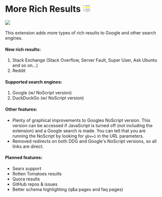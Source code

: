 # More Rich Results <img src="extension/public/icon_106.png" width="24">

<img src="https://i.imgur.com/u8hI0wf.png" width="60%">

This extension adds more types of rich results to Google and other search engines.

#### New rich results:
 1. Stack Exchange (Stack Overflow, Server Fault, Super User, Ask Ubuntu and so on...)
 2. Reddit

#### Supported search engines:
 1. Google (w/ NoScript version)
 2. DuckDuckGo (w/ NoScript version)

#### Other features:
 - Plenty of graphical improvements to Googles NoScript version. This version can be accessed if JavaScript is turned off (not including the extension) and a Google search is made. You can tell that you are running the NoScript by looking for `gbv=1` in the URL parameters. 
 - Removed redirects on both DDG and Google's NoScript versions, so all links are direct.

#### Planned features:
 - Searx support
 - Rotten Tomatoes results
 - Quora results
 - GitHub repos & issues
 - Better schema highlighting (q&a pages and faq pages)

